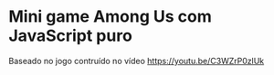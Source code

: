 # Mini game Among Us com JavaScript puro

Baseado no jogo contruído no vídeo https://youtu.be/C3WZrP0zlUk